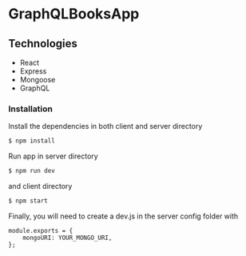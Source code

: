 # GraphQLBooksApp

## Technologies

- React
- Express
- Mongoose
- GraphQL

### Installation

Install the dependencies in both client and server directory

```sh
$ npm install
```

Run app in server directory

```sh
$ npm run dev
```

and client directory

```sh
$ npm start
```

Finally, you will need to create a dev.js in the server config folder with

```
module.exports = {
	mongoURI: YOUR_MONGO_URI,
};
```
